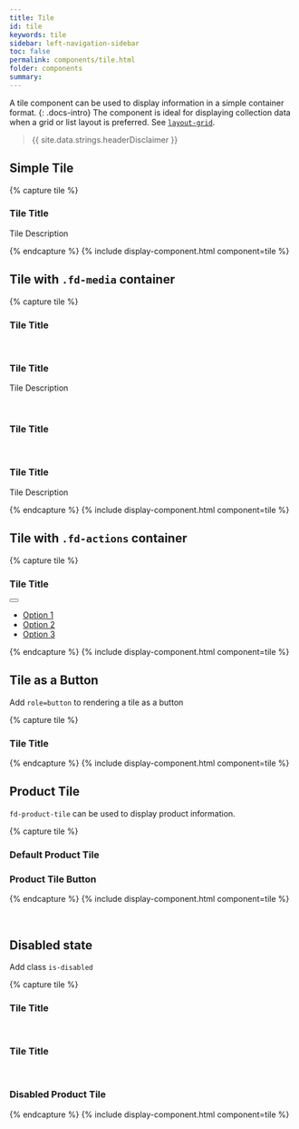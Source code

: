 ```yaml
---
title: Tile
id: tile
keywords: tile
sidebar: left-navigation-sidebar
toc: false
permalink: components/tile.html
folder: components
summary:
---
```



A tile component can be used to display information in a simple container format.
{: .docs-intro}
The component is ideal for displaying collection data when a grid or list layout is preferred. See [`layout-grid`](layouts/layout-grid.html).

> {{ site.data.strings.headerDisclaimer }}

## Simple Tile

{% capture tile %}
<div class="fd-tile">
    <div class="fd-tile__content">
        <h3 class="fd-tile__title">Tile Title</h3>
        <p>Tile Description</p>
    </div>
</div>
{% endcapture %}
{% include display-component.html component=tile %}

<br>

## Tile with `.fd-media` container

{% capture tile %}
<div class="fd-tile">
    <div class="fd-tile__media">
        <span class="fd-identifier fd-identifier--m fd-identifier--transparent sap-icon--home"></span>
    </div>
    <div class="fd-tile__content">
        <h3 class="fd-tile__title">Tile Title</h3>
    </div>
</div>

<br>

<div class="fd-tile">
    <div class="fd-tile__media">
        <span class="fd-identifier fd-identifier--m sap-icon--home fd-has-background-color-accent-3"></span>
    </div>
    <div class="fd-tile__content">
        <h3 class="fd-tile__title">Tile Title</h3>
        <p>Tile Description</p>
    </div>
</div>

<br>

<div class="fd-tile">
    <div class="fd-tile__media">
        <span class=" fd-image--m" aria-label="TILE_MEDIA_ALT" style="background-image: url('{{site.baseurl}}/images/thumbs/rodney.artichoke.png');"></span>
    </div>
    <div class="fd-tile__content">
        <h3 class="fd-tile__title">Tile Title</h3>
    </div>
</div>

<br>

<div class="fd-tile">
    <div class="fd-tile__media">
        <span class=" fd-image--m fd-image--circle" aria-label="TILE_MEDIA_ALT" style="background-image: url('{{site.baseurl}}/images/thumbs/rodney.artichoke.png');"></span>
    </div>
    <div class="fd-tile__content">
        <h3 class="fd-tile__title">Tile Title</h3>
        <p>Tile Description</p>
    </div>
</div>
{% endcapture %}
{% include display-component.html component=tile %}

## Tile with `.fd-actions` container

{% capture tile %}
<div class="fd-tile">
    <div class="fd-tile__content">
        <h3 class="fd-tile__title">Tile Title</h3>
    </div>
    <div class="fd-tile__actions">
        <div class="fd-popover fd-popover--right">
            <div class="fd-popover__control">
                <button class="fd-button--light sap-icon--overflow" aria-label="More" aria-expanded="false"
                    aria-controls="WQIDD179" aria-haspopup="true"></button>
            </div>
            <div class="fd-popover__body fd-popover__body--right fd-popover__body--no-arrow" aria-hidden="true" id="WQIDD179">
                <nav class="fd-menu" id="">
                    <ul class="fd-menu__list">
                        <li><a href="#" class="fd-menu__item">Option 1</a></li>
                        <li><a href="#" class="fd-menu__item">Option 2</a></li>
                        <li><a href="#" class="fd-menu__item">Option 3</a></li>
                    </ul>
                </nav>
            </div>
        </div>
    </div>
</div>
{% endcapture %}
{% include display-component.html component=tile %}

<br>

## Tile as a Button
Add `role=button` to rendering a tile as a button

{% capture tile %}
<div class="fd-tile" role="button">
    <div class="fd-tile__content">
        <h3 class="fd-tile__title">Tile Title</h3>
    </div>
</div>
{% endcapture %}
{% include display-component.html component=tile %}

<br>

## Product Tile
`fd-product-tile` can be used to display product information.

{% capture tile %}
<div class="fd-product-tile">
    <div class="fd-product-tile__media" style="background-image: url('{{site.baseurl}}/images/product-tile.jpg');"></div>
    <div class="fd-product-tile__content">
        <h3 class="fd-product-tile__title">Default Product Tile</h3>
    </div>
</div>

<div class="fd-product-tile" role="button">
    <div class="fd-product-tile__media" style="background-image: url('{{site.baseurl}}/images/product-tile.jpg');"></div>
    <div class="fd-product-tile__content">
        <h3 class="fd-product-tile__title">Product Tile Button</h3>
    </div>
</div>

{% endcapture %}
{% include display-component.html component=tile %}

<br>

## Disabled state
Add class `is-disabled`

{% capture tile %}
<div class="fd-tile is-disabled" aria-disabled="true">
    <div class="fd-tile__content">
        <h3 class="fd-tile__title">Tile Title</h3>
    </div>
</div>

<br>

<div class="fd-tile is-disabled" aria-disabled="true">
    <div class="fd-tile__media">
        <span class="fd-identifier fd-identifier--m fd-identifier--transparent sap-icon--home"></span>
    </div>
    <div class="fd-tile__content">
        <h3 class="fd-tile__title">Tile Title</h3>
    </div>
</div>

<br>

<div class="fd-product-tile is-disabled" aria-disabled="true">
    <div class="fd-product-tile__media" style="background-image: url('{{site.baseurl}}/images/product-tile.jpg');"></div>
    <div class="fd-product-tile__content">
        <h3 class="fd-product-tile__title">Disabled Product Tile</h3>
    </div>
</div>

{% endcapture %}
{% include display-component.html component=tile %}

<br>
